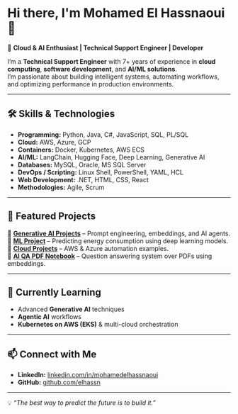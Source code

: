 # Hi there, I'm Mohamed El Hassnaoui 👋  

🚀 **Cloud & AI Enthusiast | Technical Support Engineer | Developer**  

I’m a **Technical Support Engineer** with 7+ years of experience in **cloud computing**, **software development**, and **AI/ML solutions**.  
I’m passionate about building intelligent systems, automating workflows, and optimizing performance in production environments.

---

## 🛠 Skills & Technologies

- **Programming:** Python, Java, C#, JavaScript, SQL, PL/SQL
- **Cloud:** AWS, Azure, GCP
- **Containers:** Docker, Kubernetes, AWS ECS
- **AI/ML:** LangChain, Hugging Face, Deep Learning, Generative AI
- **Databases:** MySQL, Oracle, MS SQL Server
- **DevOps / Scripting:** Linux Shell, PowerShell, YAML, HCL
- **Web Development:** .NET, HTML, CSS, React
- **Methodologies:** Agile, Scrum

---

## 📌 Featured Projects

🔹 **[Generative AI Projects](https://github.com/elhassn/Generative_AI)** – Prompt engineering, embeddings, and AI agents.  
🔹 **[ML Project](https://github.com/elhassn/ML-project)** – Predicting energy consumption using deep learning models.  
🔹 **[Cloud Projects](https://github.com/elhassn/Cloud_projects)** – AWS & Azure automation examples.  
🔹 **[AI QA PDF Notebook](https://github.com/elhassn/AI_QA_PDF_Colab_Notebook)** – Question answering system over PDFs using embeddings.

---

## 🌱 Currently Learning
- Advanced **Generative AI** techniques
- **Agentic AI** workflows
- **Kubernetes on AWS (EKS)** & multi-cloud orchestration

---

## 📫 Connect with Me
- **LinkedIn:** [linkedin.com/in/mohamedelhassnaoui](https://linkedin.com/in/mohamedelhassnaoui)
- **GitHub:** [github.com/elhassn](https://github.com/elhassn)

---

💡 *“The best way to predict the future is to build it.”*  
